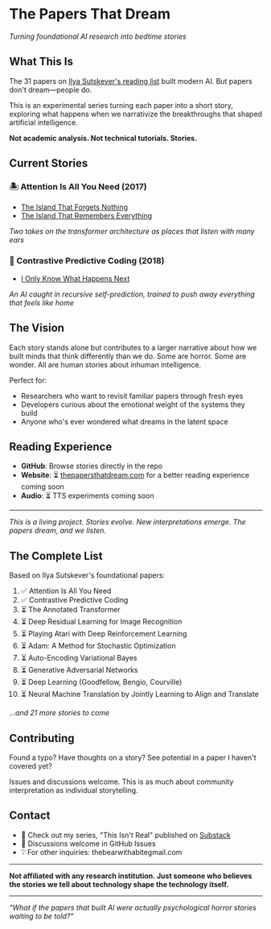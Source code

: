 # The Papers That Dream

*Turning foundational AI research into bedtime stories*

## What This Is

The 31 papers on [Ilya Sutskever's reading list](https://arc.net/folder/D0472A20-9C20-4D3F-B145-D2865C0A9FEE) built modern AI. But papers don't dream—people do.

This is an experimental series turning each paper into a short story, exploring what happens when we narrativize the breakthroughs that shaped artificial intelligence.

**Not academic analysis. Not technical tutorials. Stories.**

## Current Stories

### 🏝️ Attention Is All You Need (2017)
- [The Island That Forgets Nothing](stories/01-attention-is-all-you-need/the-island-that-forgets-nothing.md)
- [The Island That Remembers Everything](stories/01-attention-is-all-you-need/the-island-that-remembers-everything.md)

*Two takes on the transformer architecture as places that listen with many ears*

### 🔮 Contrastive Predictive Coding (2018)
- [I Only Know What Happens Next](stories/02-contrastive-predictive-coding/i-only-know-what-happens-next.md)

*An AI caught in recursive self-prediction, trained to push away everything that feels like home*

## The Vision

Each story stands alone but contributes to a larger narrative about how we built minds that think differently than we do. Some are horror. Some are wonder. All are human stories about inhuman intelligence.

Perfect for:
- Researchers who want to revisit familiar papers through fresh eyes
- Developers curious about the emotional weight of the systems they build  
- Anyone who's ever wondered what dreams in the latent space

## Reading Experience

- **GitHub**: Browse stories directly in the repo
- **Website**: ⏳ [thepapersthatdream.com](https://thepapersthatdream.com) for a better reading experience coming soon
- **Audio**: ⏳ TTS experiments coming soon

---

*This is a living project. Stories evolve. New interpretations emerge. The papers dream, and we listen.*

## The Complete List

Based on Ilya Sutskever's foundational papers:

1. ✅ Attention Is All You Need
2. ✅ Contrastive Predictive Coding  
3. ⏳ The Annotated Transformer
4. ⏳ Deep Residual Learning for Image Recognition
5. ⏳ Playing Atari with Deep Reinforcement Learning
6. ⏳ Adam: A Method for Stochastic Optimization
7. ⏳ Auto-Encoding Variational Bayes
8. ⏳ Generative Adversarial Networks
9. ⏳ Deep Learning (Goodfellow, Bengio, Courville)
10. ⏳ Neural Machine Translation by Jointly Learning to Align and Translate

*...and 21 more stories to come*

## Contributing

Found a typo? Have thoughts on a story? See potential in a paper I haven't covered yet? 

Issues and discussions welcome. This is as much about community interpretation as individual storytelling.

## Contact

- 📕 Check out my series, "This Isn't Real" published on [Substack](rtmax-substack.com)
- 🧵 Discussions welcome in GitHub Issues
- ❔ For other inquiries: thebearwithabitegmail.com

---

**Not affiliated with any research institution. Just someone who believes the stories we tell about technology shape the technology itself.**

---

*"What if the papers that built AI were actually psychological horror stories waiting to be told?"*
